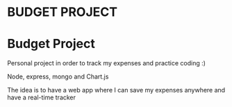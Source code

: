 # BUDGET PROJECT

<h1> Budget Project</h1>

<p>Personal project in order to track my expenses and practice coding :)</p>
<p>Node, express, mongo and Chart.js</p>

<p> The idea is to have a web app where I can save my expenses anywhere and have a real-time tracker</p>